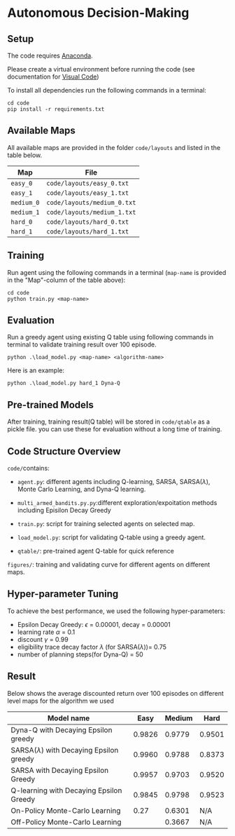 # Autonomous Decision-Making

## Setup

The code requires [Anaconda](https://www.anaconda.com/download).

Please create a virtual environment before running the code (see documentation for [Visual Code](https://code.visualstudio.com/docs/python/environments))

To install all dependencies run the following commands in a terminal:
```
cd code
pip install -r requirements.txt
```

## Available Maps

All available maps are provided in the folder `code/layouts` and listed in the table below.

| Map   		| File                      |
|---------------|---------------------------|
| `easy_0`      | `code/layouts/easy_0.txt` |
| `easy_1`      | `code/layouts/easy_1.txt` |
| `medium_0`    | `code/layouts/medium_0.txt` |
| `medium_1`    | `code/layouts/medium_1.txt` |
| `hard_0`      | `code/layouts/hard_0.txt` |
| `hard_1`      | `code/layouts/hard_1.txt` |


## Training

Run agent using the following commands in a terminal (`map-name` is provided in the "Map"-column of the table above):
```
cd code
python train.py <map-name>
```


## Evaluation

Run a greedy agent using existing Q table using following commands in terminal to validate training result over 100 episode. 
```
python .\load_model.py <map-name> <algorithm-name> 
```
Here is an example: 
```
python .\load_model.py hard_1 Dyna-Q
```
## Pre-trained Models

After training, training result(Q table) will be stored in `code/qtable` as a pickle file. you can use these for evaluation without a long time of training. 

## Code Structure Overview
 `code/`contains:

- `agent.py`: different agents including Q-learning, SARSA, SARSA($\lambda$), Monte Carlo Learning, and Dyna-Q learning.
  
- `multi_armed_bandits.py.py`:different exploration/expoitation methods including Episilon Decay Greedy

- `train.py`: script for training selected agents on selected map.
  
- `load_model.py`: script for validating Q-table using a greedy agent. 
- `qtable/`: pre-trained agent Q-table for quick reference 

`figures/`: training and validating curve for different agents on different maps. 

## Hyper-parameter Tuning
To achieve the best performance, we used the following hyper-parameters: 
 - Epsilon Decay Greedy: $\epsilon$ = 0.00001, decay = 0.00001
 - learning rate $\alpha$ = 0.1 
 - discount $\gamma$  = 0.99
 - eligibility trace decay factor $\lambda$ (for SARSA($\lambda$))= 0.75 
 - number of planning steps(for Dyna-Q) = 50

## Result 
Below shows the average discounted return over 100 episodes on different level maps for the algorithm we used

| Model name         | Easy | Medium  | Hard|
| ------------------ |---------------- | -------------- |----------|
| Dyna-Q with Decaying Epsilon greedy   |     0.9826         |    0.9779        |     0.9501 |
| SARSA($\lambda$) with Decaying Epsilon greedy | 0.9960  | 0.9788  | 0.8373 |
| SARSA with Decaying Epsilon Greedy|0.9957 | 0.9703|0.9520 |
| Q-learning with Decaying Epsilon Greedy|0.9845 | 0.9798 | 0.9523| 
| On-Policy Monte-Carlo Learning |0.27 | 0.6301| N/A |
| Off-Policy Monte-Carlo Learning | | 0.3667|N/A | 



